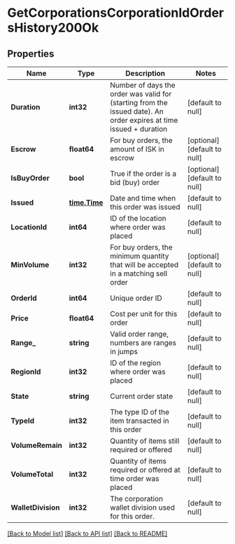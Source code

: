 # GetCorporationsCorporationIdOrdersHistory200Ok

## Properties
Name | Type | Description | Notes
------------ | ------------- | ------------- | -------------
**Duration** | **int32** | Number of days the order was valid for (starting from the issued date). An order expires at time issued + duration | [default to null]
**Escrow** | **float64** | For buy orders, the amount of ISK in escrow | [optional] [default to null]
**IsBuyOrder** | **bool** | True if the order is a bid (buy) order | [optional] [default to null]
**Issued** | [**time.Time**](time.Time.md) | Date and time when this order was issued | [default to null]
**LocationId** | **int64** | ID of the location where order was placed | [default to null]
**MinVolume** | **int32** | For buy orders, the minimum quantity that will be accepted in a matching sell order | [optional] [default to null]
**OrderId** | **int64** | Unique order ID | [default to null]
**Price** | **float64** | Cost per unit for this order | [default to null]
**Range_** | **string** | Valid order range, numbers are ranges in jumps | [default to null]
**RegionId** | **int32** | ID of the region where order was placed | [default to null]
**State** | **string** | Current order state | [default to null]
**TypeId** | **int32** | The type ID of the item transacted in this order | [default to null]
**VolumeRemain** | **int32** | Quantity of items still required or offered | [default to null]
**VolumeTotal** | **int32** | Quantity of items required or offered at time order was placed | [default to null]
**WalletDivision** | **int32** | The corporation wallet division used for this order. | [default to null]

[[Back to Model list]](../README.md#documentation-for-models) [[Back to API list]](../README.md#documentation-for-api-endpoints) [[Back to README]](../README.md)


